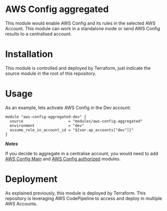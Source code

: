 # AWS Config aggregated

This module would enable AWS Config and its rules in the selected AWS Account. This module can work in a standalone mode or send AWS Config results to a centralised account.

# Installation

This module is controlled and deployed by Terraform, just indicate the source module in the root of this repository.

# Usage

As an example, lets activate AWS Config in the Dev account:

```hcl
module "aws-config-aggregated-dev" {
  source                    = "modules/aws-config-aggregated"
  environment               = "dev"
  assume_role_in_account_id = "${var.ap_accounts["dev"]}"
}
```

***Notes***

If you decide to aggregate in a centralise account, you would need to add [AWS Config Main](../aws-config-main) and [AWS Config authorized](../aws-config-authorized) modules.

# Deployment

As explained previously, this module is deployed by Terraform. This repository is leveraging AWS CodePipeline to access and deploy in multiple AWS Accounts.
